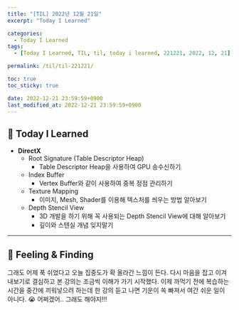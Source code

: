 ```yaml
---
title: "[TIL] 2022년 12월 21일"
excerpt: "Today I Learned"

categories:
  - Today I Learned
tags:
  - [Today I Learned, TIL, til, today i learned, 221221, 2022, 12, 21]

permalink: /til/til-221221/

toc: true
toc_sticky: true

date: 2022-12-21 23:59:59+0900
last_modified_at: 2022-12-21 23:59:59+0900
---
```

 
## 👻 Today I Learned
- **DirectX**
    - Root Signature (Table Descriptor Heap)
      - Table Descriptor Heap을 사용하여 GPU 송수신하기
    - Index Buffer
      - Vertex Buffer와 같이 사용하여 중복 정점 관리하기
    - Texture Mapping
      - 이미지, Mesh, Shader를 이용해 텍스처를 씌우는 방법 알아보기
    - Depth Stencil View
      - 3D 개발을 하기 위해 꼭 사용되는 Depth Stencil View에 대해 알아보기
      - 깊이와 스텐실 개념 잊지말기

***

## 👻 Feeling & Finding
그래도 어제 푹 쉬었다고 오늘 집중도가 확 올라간 느낌이 든다. 다시 마음을 잡고 이겨내보기로 결심하고 본 강의는 조금씩 이해가 가기 시작했다. 이제 까먹기 전에 복습하는 시간을 중간에 끼워넣으려 하는데 한 강의 듣고 나면 기운이 쏙 빠져서 여간 쉬운 일이 아니다. 😭 어쩌겠어.. 그래도 해야지!!!